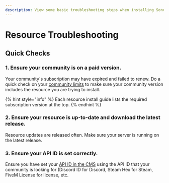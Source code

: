 ```yaml
---
description: View some basic troubleshooting steps when installing Sonoran CMS resources.
---
```


# Resource Troubleshooting

## Quick Checks

### 1. Ensure your community is on a paid version.

Your community's subscription may have expired and failed to renew. Do a quick check on your [community limits](../../../../tutorials/getting-started/view-your-limits.md) to make sure your community version includes the resource you are trying to install.

{% hint style="info" %}
Each resource install guide lists the required subscription version at the top.
{% endhint %}

### 2. Ensure your resource is up-to-date and download the latest release.

Resource updates are released often. Make sure your server is running on the latest release.

### 3. Ensure your API ID is set correctly.

Ensure you have set your [API ID in the CMS](../../../../developer-api-documentation/api-integration/getting-started/api-id-system.md) using the API ID that your community is looking for (Discord ID for Discord, Steam Hex for Steam, FiveM License for license, etc.
